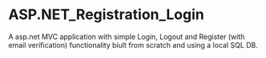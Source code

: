 # ASP.NET_Registration_Login
A asp.net MVC application with simple Login, Logout and Register (with email verification) functionality biult from scratch and using a local SQL DB.
